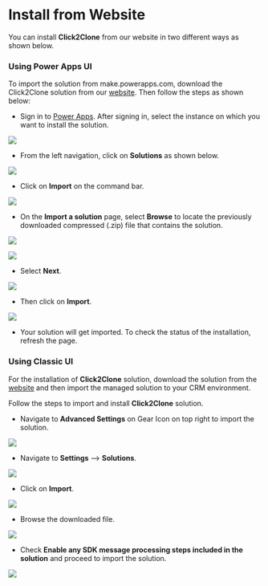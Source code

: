 # Install from Website

You can install **Click2Clone** from our website in two different ways as shown below.

### Using Power Apps UI

To import the solution from make.powerapps.com, download the Click2Clone solution from our [website](https://www.inogic.com/product/productivity-apps/click-2-clone-microsoft-dynamics-crm-records). Then follow the steps as shown below:

* Sign in to [Power Apps](https://make.powerapps.com/?utm\_source=padocs\&utm\_medium=linkinadoc\&utm\_campaign=referralsfromdoc). After signing in, select the instance on which you want to install the solution.

![](../../.gitbook/assets/a.png)

* From the left navigation, click on **Solutions** as shown below.

![](../../.gitbook/assets/b.png)

* Click on **Import** on the command bar.

![](<../../.gitbook/assets/c (7).png>)

* &#x20;On the **Import a solution** page, select **Browse** to locate the previously downloaded compressed (.zip) file that contains the solution.

![](<../../.gitbook/assets/d (2).png>)

![](<../../.gitbook/assets/e (4).png>)

* Select **Next**.

![](../../.gitbook/assets/f.png)

* Then click on **Import**.

![](<../../.gitbook/assets/g (2).png>)

* Your solution will get imported. To check the status of the installation, refresh the page.

### Using Classic UI

For the installation of **Click2Clone** solution, download the solution from the [website](https://www.inogic.com/product/productivity-apps/click-2-clone-microsoft-dynamics-crm-records) and then import the managed solution to your CRM environment.&#x20;

Follow the steps to import and install **Click2Clone** solution.

* Navigate to **Advanced Settings** on Gear Icon on top right to import the solution.

![](<../../.gitbook/assets/1 (111).png>)

* Navigate to **Settings** --> **Solutions**.

![](<../../.gitbook/assets/2 (13).png>)

* Click on **Import**.

![](<../../.gitbook/assets/3 (8).png>)

* Browse the downloaded file.

![](../../.gitbook/assets/image\_2020\_06\_02T10\_00\_21\_119Z.png)

* Check **Enable any SDK message processing steps included in the solution** and proceed to import the solution.

![](<../../.gitbook/assets/5 (8).png>)



###

[\
](https://docs.inogic.com/attach2dynamics/installation/install-from-microsoft-appsource)
